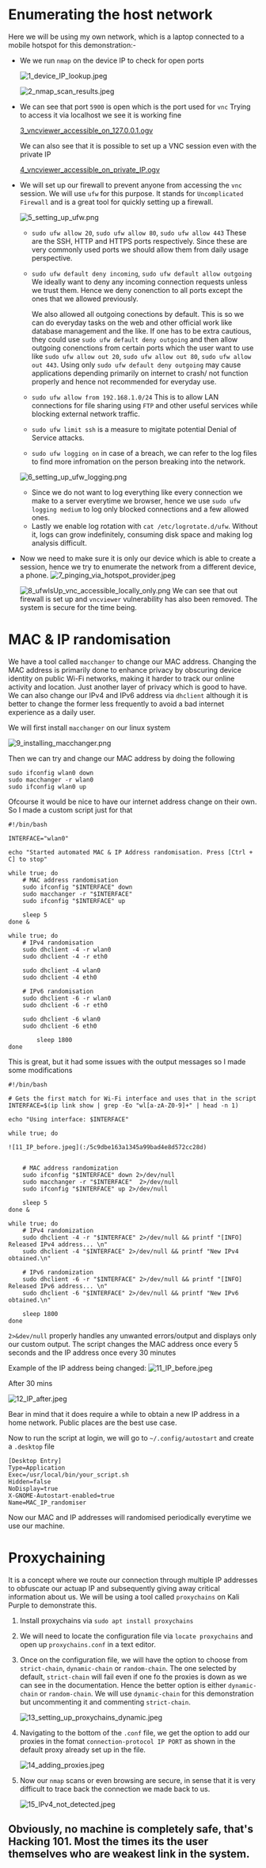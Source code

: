 # Enumerating the host network
Here we will be using my own network, which is a laptop connected to a mobile hotspot for this demonstration:-
- We we run ```nmap``` on the device IP  to check for open ports

	![1_device_IP_lookup.jpeg](https://github.com/rugbedbugg/MFC_RealNetwork/blob/main/Simulated_defense/1_device_IP_lookup.jpeg)

	![2_nmap_scan_results.jpeg](https://github.com/rugbedbugg/MFC_RealNetwork/blob/main/Simulated_defense/2_nmap_scan_results.jpeg)

- We can see that port ```5900``` is open which is the port used for ```vnc``` Trying to access it via localhost we see it is working fine

	[3_vncviewer_accessible_on_127.0.0.1.ogv](https://github.com/rugbedbugg/MFC_RealNetwork/blob/main/Simulated_defense/3_vncviewer_accessible_on_127.0.0.1.ogv)

	We can also see that it is possible to set up a VNC session even with the private IP

	[4_vncviewer_accessible_on_private_IP.ogv](https://github.com/rugbedbugg/MFC_RealNetwork/blob/main/Simulated_defense/4_vncviewer_accessible_on_private_IP.ogv)

- We will set up our firewall to prevent anyone from accessing the ```vnc``` session. We will use ```ufw``` for this purpose. It stands for ```Uncomplicated Firewall``` and is a great tool for quickly setting up a firewall.

	![5_setting_up_ufw.png](https://github.com/rugbedbugg/MFC_RealNetwork/blob/main/Simulated_defense/5_setting_up_ufw.png)

	- ```sudo ufw allow 20```, ```sudo ufw allow 80```, ```sudo ufw allow 443```
		These are the SSH, HTTP and HTTPS ports respectively. Since these are very commonly used ports we should allow them from daily usage perspective.
	- ```sudo ufw default deny incoming```, ```sudo ufw default allow outgoing```
		We ideally want to deny any incoming connection requests unless we trust them. Hence we deny conenction to all ports except the ones that we allowed previously. 

		We also allowed all outgoing conections by default. This is so we can do everyday tasks on the web and other official work like database management and the like. If one has to be extra cautious, they could use ```sudo ufw default deny outgoing``` and then allow outgoing conenctions from certain ports which the user want to use like ```sudo ufw allow out 20```, ```sudo ufw allow out 80```, ```sudo ufw allow out 443```. Using only ```sudo ufw default deny outgoing``` may cause applications depending primarily on internet to crash/ not function properly and hence not recommended for everyday use.

	- ```sudo ufw allow from 192.168.1.0/24``` This is to allow LAN connections for file sharing using ```FTP``` and other useful services while blocking external network traffic.
	- ```sudo ufw limit ssh``` is a measure to migitate potential Denial of Service attacks.
	- ```sudo ufw logging on``` in case of a breach, we can refer to the log files to find more infromation on the person breaking into the network.

	![6_setting_up_ufw_logging.png](https://github.com/rugbedbugg/MFC_RealNetwork/blob/main/Simulated_defense/6_setting_up_ufw_logging.png)

	- Since we do not want to log everything like every connection we make to a server everytime we browser, hence we use ```sudo ufw logging medium``` to log only blocked connections and a few allowed ones.
	- Lastly we enable log rotation with ```cat /etc/logrotate.d/ufw```. Without it, logs can grow indefinitely, consuming disk space and making log analysis difficult.
- Now we need to make sure it is only our device which is able to create a session, hence we try to enumerate the network from a different device, a phone.
	![7_pinging_via_hotspot_provider.jpeg](https://github.com/rugbedbugg/MFC_RealNetwork/blob/main/Simulated_defense/7_pinging_via_hotspot_provider.jpeg)

	![8_ufwIsUp_vnc_accessible_locally_only.png](https://github.com/rugbedbugg/MFC_RealNetwork/blob/main/Simulated_defense/8_ufwIsUp_vnc_accessible_locally_only.png)
	We can see that out firewall is set up and ```vncviewer```  vulnerability has also been removed. The system is secure for the time being.

# MAC & IP randomisation
We have a tool called ```macchanger``` to change our MAC address. Changing the MAC address is primarily done to enhance privacy by obscuring device identity on public Wi-Fi networks, making it harder to track our online activity and location. Just another layer of privacy which is good to have. We can also change our IPv4 and IPv6 address via ```dhclient``` although it is better to change the former less frequently to avoid a bad internet experience as a daily user.

We will first install ```macchanger``` on our linux system

![9_installing_macchanger.png](https://github.com/rugbedbugg/MFC_RealNetwork/blob/main/Simulated_defense/9_installing_macchanger.png)

Then we can try and change our MAC address by doing the following

```
sudo ifconfig wlan0 down
sudo macchanger -r wlan0
sudo ifconfig wlan0 up
```

Ofcourse it would be nice to have our internet address change on their own. So I made a custom script just for that

```
#!/bin/bash

INTERFACE="wlan0"

echo "Started automated MAC & IP Address randomisation. Press [Ctrl + C] to stop"

while true; do
	# MAC address randomisation
	sudo ifconfig "$INTERFACE" down
	sudo macchanger -r "$INTERFACE"
	sudo ifconfig "$INTERFACE" up

	sleep 5
done &

while true; do
    # IPv4 randomisation
    sudo dhclient -4 -r wlan0
    sudo dhclient -4 -r eth0

    sudo dhclient -4 wlan0
    sudo dhclient -4 eth0

    # IPv6 randomisation
    sudo dhclient -6 -r wlan0
    sudo dhclient -6 -r eth0

    sudo dhclient -6 wlan0
    sudo dhclient -6 eth0

        sleep 1800
done
```

This is great, but it had some issues with the output messages so I made some modifications

```
#!/bin/bash

# Gets the first match for Wi-Fi interface and uses that in the script
INTERFACE=$(ip link show | grep -Eo "wl[a-zA-Z0-9]+" | head -n 1)

echo "Using interface: $INTERFACE"

while true; do

![11_IP_before.jpeg](:/5c9dbe163a1345a99bad4e8d572cc28d)


    # MAC address randomization
    sudo ifconfig "$INTERFACE" down 2>/dev/null
    sudo macchanger -r "$INTERFACE"  2>/dev/null
    sudo ifconfig "$INTERFACE" up 2>/dev/null

    sleep 5
done & 

while true; do
    # IPv4 randomization
    sudo dhclient -4 -r "$INTERFACE" 2>/dev/null && printf "[INFO] Released IPv4 address... \n"
    sudo dhclient -4 "$INTERFACE" 2>/dev/null && printf "New IPv4 obtained.\n"

    # IPv6 randomization
    sudo dhclient -6 -r "$INTERFACE" 2>/dev/null && printf "[INFO] Released IPv6 address... \n"
    sudo dhclient -6 "$INTERFACE" 2>/dev/null && printf "New IPv6 obtained.\n"

    sleep 1800
done
```

```2>&dev/null``` properly handles any unwanted errors/output and displays only our custom output.
The script changes the MAC address once every 5 seconds and the IP address once every 30 minutes

Example of the IP address being changed:
![11_IP_before.jpeg](https://github.com/rugbedbugg/MFC_RealNetwork/blob/main/Simulated_defense/11_IP_before.jpeg)

After 30 mins

![12_IP_after.jpeg](https://github.com/rugbedbugg/MFC_RealNetwork/blob/main/Simulated_defense/12_IP_after.jpeg)

Bear in mind that it does require a while to obtain a new IP address in a home network. Public places are the best use case.

Now to run the script at login, we will go to ```~/.config/autostart``` and create a ```.desktop``` file
```
[Desktop Entry]
Type=Application
Exec=/usr/local/bin/your_script.sh
Hidden=false
NoDisplay=true 
X-GNOME-Autostart-enabled=true
Name=MAC_IP_randomiser
```
Now our MAC and IP addresses will randomised periodically everytime we use our machine.

# Proxychaining
It is a concept where we route our connection through multiple IP addresses to obfuscate our actuap IP and subsequently giving away critical information about us. We will be using a tool called ```proxychains``` on Kali Purple to demonstrate this.
1. Install proxychains via ```sudo apt install proxychains```
2. We will need to locate the configuration file via ```locate proxychains``` and open up ```proxychains.conf``` in a text editor.
3. Once on the configuration file, we will have the option to choose from ```strict-chain```, ```dynamic-chain``` or ```random-chain```. The one selected by default, ```strict-chain``` will fail even if one fo the proxies is down as we can see in the documentation. Hence the better option is either ```dynamic-chain``` or ```random-chain```. We will use ```dynamic-chain``` for this demonstration but uncommenting it and commenting ```strict-chain```.

	![13_setting_up_proxychains_dynamic.jpeg](https://github.com/rugbedbugg/MFC_RealNetwork/blob/main/Simulated_defense/13_setting_up_proxychains_dynamic.jpeg)

4. Navigating to the bottom of the ```.conf``` file, we get the option to add our proxies in the fomat ```connection-protocol IP PORT``` as shown in the default proxy already set up in the file.

	![14_adding_proxies.jpeg](https://github.com/rugbedbugg/MFC_RealNetwork/blob/main/Simulated_defense/14_adding_proxies.jpeg)

5. Now our ```nmap``` scans or even browsing are secure, in sense that it is very difficult to trace back the connection we made back to us.

	![15_IPv4_not_detected.jpeg](https://github.com/rugbedbugg/MFC_RealNetwork/blob/main/Simulated_defense/15_IPv4_not_detected.jpeg)

## Obviously, no machine is completely safe, that's Hacking 101. Most the times its the user themselves who are weakest link in the system.
